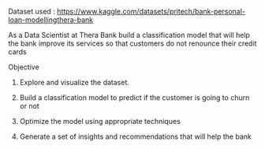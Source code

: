 Dataset used : https://www.kaggle.com/datasets/pritech/bank-personal-loan-modellingthera-bank

As a Data Scientist at Thera Bank build a classification model that will help the bank improve its services so that customers do not renounce their credit cards

Objective

1. Explore and visualize the dataset.
   
2. Build a classification model to predict if the customer is going to churn or not

3. Optimize the model using appropriate techniques

4. Generate a set of insights and recommendations that will help the bank
